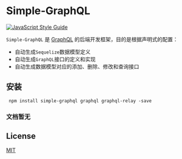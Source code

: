 # Simple-GraphQL

[![JavaScript Style Guide](https://img.shields.io/badge/code_style-standard-brightgreen.svg)](https://standardjs.com)

`Simple-GraphQL` 是 [GraphQL](https://github.com/graphql/graphql-js) 的后端开发框架，目的是根据声明式的配置：
* 自动生成`Sequelize`数据模型定义
* 自动生成`GraphQL`接口的定义和实现
* 自动生成数据模型对应的添加、删除、修改和查询接口


## 安装
```
 npm install simple-graphql graphql graphql-relay -save

```
### 文档暂无

## License

[MIT](https://github.com/logerzhu/simple-graphql/blob/master/LICENSE)
